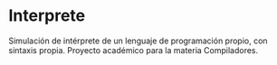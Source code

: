 # Interprete

Simulación de intérprete de un lenguaje de programación propio, con sintaxis propia. Proyecto académico para la materia Compiladores.
